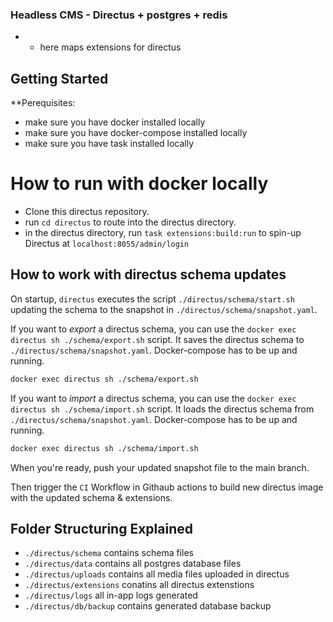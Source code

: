 ### Headless CMS - Directus + postgres + redis 
- + here maps extensions for directus

## Getting Started
**Perequisites:
- make sure you have docker installed locally
- make sure you have docker-compose installed locally
- make sure you have task installed locally

# How to run with docker locally
- Clone this directus repository.
- run `cd directus` to route into the directus directory.
- in the directus directory, run `task extensions:build:run` to spin-up Directus at `localhost:8055/admin/login`

## How to work with directus schema updates

On startup, `directus` executes the script `./directus/schema/start.sh` updating the schema to the snapshot in `./directus/schema/snapshot.yaml`.

If you want to *export* a directus schema, you can use the `docker exec directus sh ./schema/export.sh` script. It saves the directus schema to `./directus/schema/snapshot.yaml`. Docker-compose has to be up and running.

```bash
docker exec directus sh ./schema/export.sh
```

If you want to *import* a directus schema, you can use the `docker exec directus sh ./schema/import.sh` script. It loads the directus schema from `./directus/schema/snapshot.yaml`. Docker-compose has to be up and running.

```bash
docker exec directus sh ./schema/import.sh
```
When you're ready, push your updated snapshot file to the main branch.

Then trigger the `CI` Workflow in Githaub actions to build new directus image with the updated schema & extensions.

## Folder Structuring Explained

- `./directus/schema` contains schema files
- `./directus/data` contains all postgres database files
- `./directus/uploads` contains all media files uploaded in directus
- `./directus/extensions` conatins all directus extenstions
- `./directus/logs` all in-app logs generated
- `./directus/db/backup` contains generated database backup